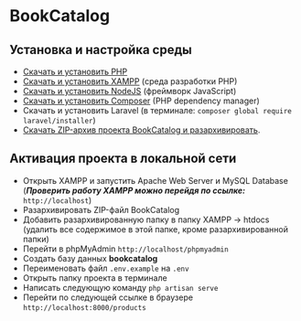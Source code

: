 <h1>BookCatalog</h1>

## Установка и настройка среды

- [Скачать и установить PHP](https://www.php.net/downloads.php)
- [Скачать и установить XAMPP](https://www.apachefriends.org/index.html) (среда разработки PHP)
- [Скачать и установить NodeJS](https://nodejs.org/en/) (фреймворк JavaScript) 
- [Скачать и установить Composer](https://getcomposer.org/) (PHP dependency manager) 
- Скачать и установить Laravel (в терминале: ```composer global require laravel/installer```)
- [Скачать ZIP-архив проекта BookCatalog и разархивировать](https://github.com/bekezh/bookcatalog/archive/refs/heads/master.zip).

## Активация проекта в локальной сети

- Открыть XAMPP и запустить Apache Web Server и MySQL Database <br>
(***Проверить работу XAMPP можно перейдя по ссылке:*** ```http://localhost```)
- Разархивировать ZIP-файл BookCatalog
- Добавить разархивированную папку в папку XAMPP -> htdocs<br>(удалить все содержимое в этой папке, кроме разархивированной папки)
- Перейти в phpMyAdmin
```http://localhost/phpmyadmin```
- Создать базу данных **bookcatalog**
- Переименовать файл ```.env.example``` на ```.env```
- Открыть папку проекта в терминале
- Написать следующую команду
```php artisan serve```
- Перейти по следующей ссылке в браузере
```http://localhost:8000/products```
